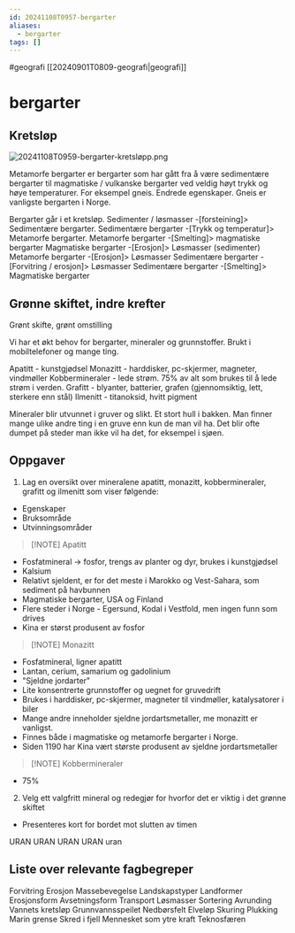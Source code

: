 ```yaml
---
id: 20241108T0957-bergarter
aliases:
  - bergarter
tags: []
---
```


#geografi [[20240901T0809-geografi|geografi]]

# bergarter

## Kretsløp

![20241108T0959-bergarter-kretsløpp.png](Assets/20241108T0959-bergarter-kretsløpp.png)

Metamorfe bergarter er bergarter som har gått fra å være sedimentære bergarter til magmatiske / vulkanske bergarter ved veldig høyt trykk og høye temperaturer. For eksempel gneis. Endrede egenskaper. Gneis er vanligste bergarten i Norge.

Bergarter går i et kretsløp.
Sedimenter / løsmasser -[forsteining]> Sedimentære bergarter.
Sedimentære bergarter -[Trykk og temperatur]> Metamorfe bergarter.
Metamorfe bergarter -[Smelting]> magmatiske bergarter
Magmatiske bergarter -[Erosjon]> Løsmasser (sedimenter)
Metamorfe bergarter -[Erosjon]> Løsmasser
Sedimentære bergarter -[Forvitring / erosjon]> Løsmasser
Sedimentære bergarter -[Smelting]> Magmatiske bergarter

## Grønne skiftet, indre krefter

Grønt skifte, grønt omstilling

Vi har et økt behov for bergarter, mineraler og grunnstoffer. Brukt i mobiltelefoner og mange ting.

Apatitt - kunstgjødsel
Monazitt - harddisker, pc-skjermer, magneter, vindmøller
Kobbermineraler - lede strøm. 75% av alt som brukes til å lede strøm i verden.
Grafitt - blyanter, batterier, grafen (gjennomsiktig, lett, sterkere enn stål)
Ilmenitt - titanoksid, hvitt pigment

Mineraler blir utvunnet i gruver og slikt. Et stort hull i bakken. Man finner mange ulike andre ting i en gruve enn kun de man vil ha. Det blir ofte dumpet på steder man ikke vil ha det, for eksempel i sjøen.

## Oppgaver

1. Lag en oversikt over mineralene apatitt, monazitt, kobbermineraler, grafitt og ilmenitt som viser følgende:

- Egenskaper
- Bruksområde
- Utvinningsområder

> [!NOTE] Apatitt

- Fosfatmineral -> fosfor, trengs av planter og dyr, brukes i kunstgjødsel
- Kalsium
- Relativt sjeldent, er for det meste i Marokko og Vest-Sahara, som sediment på havbunnen
- Magmatiske bergarter, USA og Finland
- Flere steder i Norge - Egersund, Kodal i Vestfold, men ingen funn som drives
- Kina er størst produsent av fosfor

> [!NOTE] Monazitt

- Fosfatmineral, ligner apatitt
- Lantan, cerium, samarium og gadolinium
- "Sjeldne jordarter"
- Lite konsentrerte grunnstoffer og uegnet for gruvedrift
- Brukes i harddisker, pc-skjermer, magneter til vindmøller, katalysatorer i biler
- Mange andre inneholder sjeldne jordartsmetaller, me monazitt er vanligst.
- Finnes både i magmatiske og metamorfe bergarter i Norge.
- Siden 1190 har Kina vært største produsent av sjeldne jordartsmetaller

> [!NOTE] Kobbermineraler

- 75%

2. Velg ett valgfritt mineral og redegjør for hvorfor det er viktig i det grønne skiftet

- Presenteres kort for bordet mot slutten av timen

URAN
URAN URAN URAN
uran

## Liste over relevante fagbegreper

Forvitring
Erosjon
Massebevegelse
Landskapstyper
Landformer
Erosjonsform
Avsetningsform
Transport
Løsmasser
Sortering
Avrunding
Vannets kretsløp
Grunnvannsspeilet
Nedbørsfelt
Elveløp
Skuring
Plukking
Marin grense
Skred i fjell
Mennesket som ytre kraft
Teknosfæren
